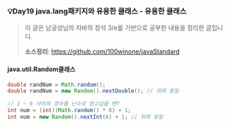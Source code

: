 ### 💡Day19 java.lang패키지와 유용한 클래스 - 유용한 클래스
> 이 글은 남궁성님의 자바의 정석 3/e를 기반으로 공부한 내용을 정리한 글입니다.
>
> **소스정리**: https://github.com/100winone/javaStandard

#### java.util.Random클래스

```java
double randNum = Math.random();
double randNum = new Random().nextDouble(); // 위와 동일

// 1 ~ 6 사이의 정수를 난수로 얻고싶을 땐?        
int num = (int)(Math.random() * 6) + 1;
int num = new Random().nextInt(6) + 1; // 위와 동일


```